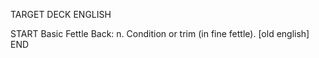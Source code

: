 TARGET DECK
ENGLISH

START
Basic
Fettle
Back: n. Condition or trim (in fine fettle). [old english]
END
